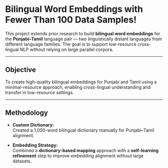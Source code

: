 # Bilingual Word Embeddings with Fewer Than 100 Data Samples! 

This project extends prior research to build **bilingual word embeddings** for the **Punjabi–Tamil** language pair — two linguistically distant languages from different language families. The goal is to support low-resource cross-lingual NLP without relying on large parallel corpora.

---

## Objective

To create high-quality bilingual embeddings for Punjabi and Tamil using a minimal-resource approach, enabling cross-lingual understanding and transfer in low-resource settings.

---

## Methodology

- **Custom Dictionary:**  
  Created a 1,000-word bilingual dictionary manually for Punjabi–Tamil alignment.

- **Embedding Strategy:**  
  Combined a **dictionary-based mapping** approach with a **self-learning refinement** step to improve embedding alignment without large datasets.


